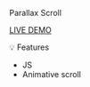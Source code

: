 Parallax Scroll

[LIVE DEMO](https://hulchenko.github.io/parallax-animate-scroll/)

💡 Features

- JS
- Animative scroll
